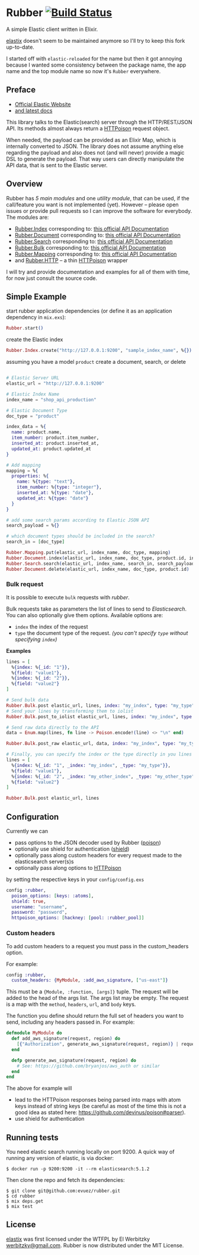 # Rubber [![Build Status](https://travis-ci.org/evuez/rubber.svg?branch=master)](https://travis-ci.org/evuez/rubber)

A simple Elastic client written in Elixir.

[elastix](https://github.com/werbitzky/elastix) doesn't seem to be maintained anymore so I'll try to keep this fork up-to-date.

I started off with `elastic-reloaded` for the name but then it got annoying because I wanted some consistency between the package name, the app name and the top module name so now it's `Rubber` everywhere.

## Preface

* [Official Elastic Website](https://www.elastic.co)
* [and latest docs](https://www.elastic.co/guide/en/elasticsearch/reference/current/index.html)

This library talks to the Elastic(search) server through the HTTP/REST/JSON API. Its methods almost always return a [HTTPoison](https://github.com/edgurgel/httpoison) request object.

When needed, the payload can be provided as an Elixir Map, which is internally converted to JSON. The library does not assume anything else regarding the payload and also does not (and will never) provide a magic DSL to generate the payload. That way users can directly manipulate the API data, that is sent to the Elastic server.

## Overview

Rubber has *5 main modules* and one *utility module*, that can be used, if the call/feature you want is not implemented (yet). However – please open issues or provide pull requests so I can improve the software for everybody. The modules are:

* [Rubber.Index](lib/rubber/index.ex) corresponding to: [this official API Documentation](https://www.elastic.co/guide/en/elasticsearch/reference/current/indices.html)
* [Rubber.Document](lib/rubber/document.ex) corresponding to: [this official API Documentation](https://www.elastic.co/guide/en/elasticsearch/reference/current/docs.html)
* [Rubber.Search](lib/rubber/search.ex) corresponding to: [this official API Documentation](https://www.elastic.co/guide/en/elasticsearch/reference/current/search.html)
* [Rubber.Bulk](lib/rubber/bulk.ex) corresponding to: [this official API Documentation](https://www.elastic.co/guide/en/elasticsearch/reference/current/docs-bulk.html)
* [Rubber.Mapping](lib/rubber/mapping.ex) corresponding to: [this official API Documentation](https://www.elastic.co/guide/en/elasticsearch/reference/current/mapping.html)
* and [Rubber.HTTP](lib/rubber/http.ex) – a thin [HTTPoison](https://github.com/edgurgel/httpoison) wrapper

I will try and provide documentation and examples for all of them with time, for now just consult the source code.

## Simple Example

start rubber application dependencies (or define it as an application dependency in ```mix.exs```):

```elixir
Rubber.start()

```

create the Elastic index

```elixir
Rubber.Index.create("http://127.0.0.1:9200", "sample_index_name", %{})

```

assuming you have a model ```product``` create a document, search, or delete

```elixir

# Elastic Server URL
elastic_url = "http://127.0.0.1:9200"

# Elastic Index Name
index_name = "shop_api_production"

# Elastic Document Type
doc_type = "product"

index_data = %{
  name: product.name,
  item_number: product.item_number,
  inserted_at: product.inserted_at,
  updated_at: product.updated_at
}

# Add mapping
mapping = %{
  properties: %{
    name: %{type: "text"},
    item_number: %{type: "integer"},
    inserted_at: %{type: "date"},
    updated_at: %{type: "date"}
  }
}

# add some search params according to Elastic JSON API
search_payload = %{}

# which document types should be included in the search?
search_in = [doc_type]

Rubber.Mapping.put(elastic_url, index_name, doc_type, mapping)
Rubber.Document.index(elastic_url, index_name, doc_type, product.id, index_data)
Rubber.Search.search(elastic_url, index_name, search_in, search_payload)
Rubber.Document.delete(elastic_url, index_name, doc_type, product.id)

```

### Bulk request

It is possible to execute `bulk` requests with *rubber*.

Bulk requests take as parameters the list of lines to send to *Elasticsearch*. You can also optionally give them options. Available options are:

* `index` the index of the request
* `type` the document type of the request. *(you can't specify `type` without specifying `index`)*

**Examples**

```elixir
lines = [
  %{index: %{_id: "1"}},
  %{field: "value1"},
  %{index: %{_id: "2"}},
  %{field: "value2"}
]

# Send bulk data
Rubber.Bulk.post elastic_url, lines, index: "my_index", type: "my_type"
# Send your lines by transforming them to iolist
Rubber.Bulk.post_to_iolist elastic_url, lines, index: "my_index", type: "my_type"

# Send raw data directly to the API
data = Enum.map(lines, fn line -> Poison.encode!(line) <> "\n" end)

Rubber.Bulk.post_raw elastic_url, data, index: "my_index", type: "my_type"

# Finally, you can specify the index or the type directly in you lines
lines = [
  %{index: %{_id: "1", _index: "my_index", _type: "my_type"}},
  %{field: "value1"},
  %{index: %{_id: "2", _index: "my_other_index", _type: "my_other_type"}},
  %{field: "value2"}
]

Rubber.Bulk.post elastic_url, lines
```

## Configuration

Currently we can
  * pass options to the JSON decoder used by Rubber ([poison](https://github.com/devinus/poison))
  * optionally use shield for authentication ([shield](https://www.elastic.co/products/shield))
  * optionally pass along custom headers for every request made to the elasticsearch server(s)s
  * optionally pass along options to [HTTPoison](https://github.com/edgurgel/httpoison)

by setting the respective keys in your `config/config.exs`

```elixir
config :rubber,
  poison_options: [keys: :atoms],
  shield: true,
  username: "username",
  password: "password",
  httpoison_options: [hackney: [pool: :rubber_pool]]
```

### Custom headers

To add custom headers to a request you must pass in the custom_headers option.

For example:

```elixir
config :rubber,
  custom_headers: {MyModule, :add_aws_signature, ["us-east"]}
```

This must be a `{Module, :function, [args]}` tuple. The request will be added
to the head of the args list. The args list may be empty. The request is a map
with the `method`, `headers`, `url`, and `body` keys.

The function you define should return the full set of headers you want to send,
including any headers passed in. For example:

```elixir
defmodule MyModule do
  def add_aws_signature(request, region) do
    [{"Authorization", generate_aws_signature(request, region)} | request.headers]
  end

  defp generate_aws_signature(request, region) do
    # See: https://github.com/bryanjos/aws_auth or similar
  end
end
```

The above for example will
  * lead to the HTTPoison responses being parsed into maps with atom keys instead of string keys (be careful as most of the time this is not a good idea as stated here: https://github.com/devinus/poison#parser).
  * use shield for authentication

## Running tests

You need elastic search running locally on port 9200. A quick way of running any version of elastic, is via docker:

```
$ docker run -p 9200:9200 -it --rm elasticsearch:5.1.2
```

Then clone the repo and fetch its dependencies:

```
$ git clone git@github.com:evuez/rubber.git
$ cd rubber
$ mix deps.get
$ mix test
```

## License

[elastix](https://github.com/werbitzky/elastix) was first licensed under the WTFPL by El Werbitzky <werbitzky@gmail.com>.
Rubber is now distributed under the MIT License.
